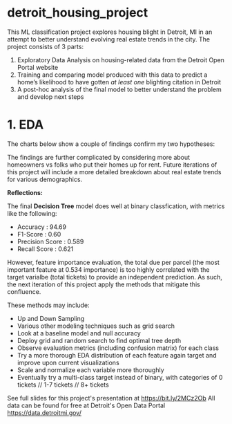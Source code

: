 # detroit_housing_project

This ML classification project explores housing blight in Detroit, MI in an attempt to better understand evolving real estate trends in the city. The project consists of 3 parts:

1. Exploratory Data Analysis on housing-related data from the Detroit Open Portal website
2. Training and comparing model produced with this data to predict a home’s likelihood to have gotten *at least one* blighting citation in Detroit
3. A post-hoc analysis of the final model to better understand the problem and develop next steps


# 1. EDA
The charts below show a couple of findings confirm my two hypotheses:



The findings are further complicated by considering more about homeowners vs folks who put their homes up for rent. Future iterations of this project will include a more detailed breakdown about real estate trends for various demographics.



**Reflections:**

The final **Decision Tree** model does well at binary classfication, with metrics like the following:
- Accuracy : 94.69
- F1-Score : 0.60
- Precision Score : 0.589
- Recall Score : 0.621

However, feature importance evaluation, the total due per parcel (the most important feature at 0.534 importance) is too highly correlated with the target varialbe (total tickets) to provide an independent prediction. As such, the next iteration of this project apply the methods that mitigate this confluence.

These methods may include:

- Up and Down Sampling
- Various other modeling techniques such as grid search
- Look at a baseline model and null accuracy
- Deploy grid and random search to find optimal tree depth
- Observe evaluation metrics (including confusion matrix) for each class
- Try a more thorough EDA distribution of each feature again target and improve upon current visualizations
- Scale and normalize each variable more thoroughly
- Eventually try a multi-class target instead of binary, with categories of 0 tickets // 1-7 tickets // 8+ tickets


See full slides for this project's presentation at https://bit.ly/2MCz2Ob
All data can be found for free at Detroit's Open Data Portal https://data.detroitmi.gov/
